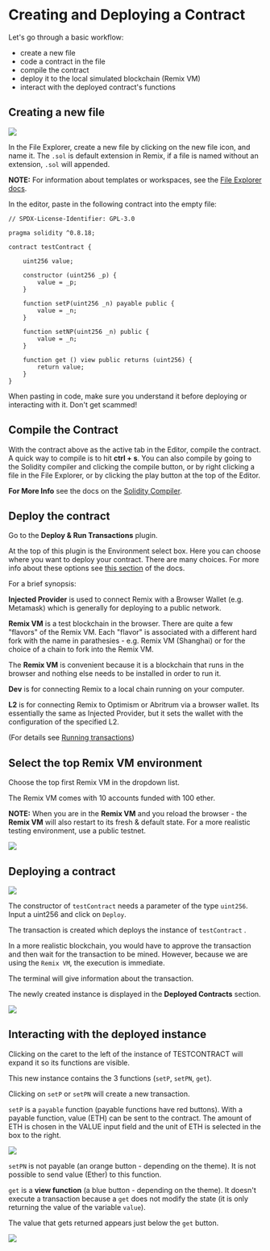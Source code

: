 Creating and Deploying a Contract
=================================

Let's go through a basic workflow:
- create a new file
- code a contract in the file
- compile the contract
- deploy it to the local simulated blockchain (Remix VM)
- interact with the deployed contract's functions

Creating a new file
-------------------
![](images/a-file-explorer-new-file2a.png)

In the File Explorer, create a new file by clicking on the new file icon, and name it. The `.sol` is default extension in Remix, if a file is named without an extension, `.sol` will appended.

**NOTE:** For information about templates or workspaces, see the [File Explorer docs](file_explorer.html).

In the editor, paste in the following contract into the empty file:

``` 
// SPDX-License-Identifier: GPL-3.0

pragma solidity ^0.8.18;

contract testContract {

    uint256 value;

    constructor (uint256 _p) {
        value = _p;
    }

    function setP(uint256 _n) payable public {
        value = _n;
    }

    function setNP(uint256 _n) public {
        value = _n;
    }

    function get () view public returns (uint256) {
        return value;
    }
}

```

When pasting in code, make sure you understand it before deploying or interacting with it. Don't get scammed!

Compile the Contract
--------------------
With the contract above as the active tab in the Editor, compile the contract.  
A quick way to compile is to hit **ctrl + s**. You can also compile by going to the Solidity compiler and clicking the compile button, or by right clicking a file in the File Explorer, or by clicking the play button at the top of the Editor.

**For More Info** see the docs on the [Solidity Compiler](compile.html).

Deploy the contract
-------------------
Go to the **Deploy & Run Transactions** plugin.

At the top of this plugin is the Environment select box.  Here you can choose where you want to deploy your contract.  There are many choices.  For more info about these options see [this section](run.html#environment) of the docs.

For a brief synopsis:

**Injected Provider** is used to connect Remix with a Browser Wallet (e.g. Metamask) which is generally for deploying to a public network.

**Remix VM** is a test blockchain in the browser.  There are quite a few "flavors" of the Remix VM. Each "flavor" is associated with a different hard fork with the name in parathesies - e.g. Remix VM (Shanghai) or for the choice of a chain to fork into the Remix VM.  

The **Remix VM** is convenient because it is a blockchain that runs in the browser and nothing else needs to be installed in order to run it. 

**Dev** is for connecting Remix to a local chain running on your computer.

**L2** is for connecting Remix to Optimism or Abritrum via a browser wallet.  Its essentially the same as Injected Provider, but it sets the wallet with the configuration of the specified L2.

(For details see [Running transactions](https://remix-ide.readthedocs.io/en/latest/run.html))

Select the top Remix VM environment
-------------------------

Choose the top first Remix VM in the dropdown list. 

The Remix VM comes with 10 accounts funded with 100 ether.

**NOTE:** When you are in the **Remix VM** and you reload the browser - the **Remix VM** will also restart to its fresh & default state.  For a more realistic testing environment, use a public testnet.

![](images/a-run-remix-vm-accounts.png)

Deploying a contract
---------------------

![](images/a-run-testContract.png)

The constructor of `testContract` needs a parameter of the type `uint256`.
Input a uint256 and click on `Deploy`.

The transaction is created which deploys the instance of `testContract` .

In a more realistic blockchain, you would have to approve the transaction and then wait for the transaction to be mined. However, because we are using the `Remix VM`, the execution is immediate.

The terminal will give information about the transaction.

The newly created instance is displayed in the **Deployed Contracts** section.

![](images/a-remix-vm-instance.png)

Interacting with the deployed instance
--------------------------------------
Clicking on the caret to the left of the instance of TESTCONTRACT will expand it so its functions are visible.

This new instance contains the 3 functions (`setP`, `setPN`, `get`). 

Clicking on `setP` or `setPN` will create a new transaction.

`setP` is a `payable` function (payable functions have red buttons). With a payable function, value (ETH) can be sent to the contract. The amount of ETH is chosen in the VALUE input field and the unit of ETH is selected in the box to the right.

![](images/a-remix-vm-value.png)

`setPN` is not payable (an orange button - depending on the theme). It is not possible to send value (Ether) to this function.

`get` is a **view function** (a blue button - depending on the theme). It doesn't execute a transaction because a `get` does not modify the state (it is only returning the value of the variable `value`).

The value that gets returned appears just below the `get` button.

![](images/a-remix-vm-view.png)
